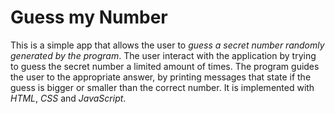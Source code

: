 # Guess my Number

This is a simple app that allows the user to _guess a secret number randomly generated by the program_. The user interact with the application by trying to guess the secret number a limited amount of times. The program guides the user to the appropriate answer, by printing messages that state if the guess is bigger or smaller than the correct number. It is implemented with _HTML_, _CSS_ and _JavaScript_.
